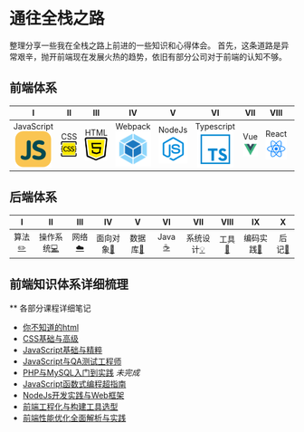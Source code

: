 # 通往全栈之路

整理分享一些我在全栈之路上前进的一些知识和心得体会。
首先，这条道路是异常艰辛，抛开前端现在发展火热的趋势，依旧有部分公司对于前端的认知不够。

## 前端体系

| Ⅰ | Ⅱ | Ⅲ | Ⅳ | Ⅴ | Ⅵ | Ⅶ | Ⅷ | Ⅸ | Ⅹ |
| :-:| :-: | :-: | :-: | :-: | :-: | :-: | :-: | :-: | :-: |
| JavaScript<br>![js][1] | CSS<br>![js][2] | HTML<br>![js][3] | Webpack<br>![js][4] | NodeJs<br>![js][5] | Typescript<br>![js][6] | Vue<br>![js][7] | React<br>![js][8] | Angular<br>![js][9] | Tools<br>![js][10] |

## 后端体系

| Ⅰ | Ⅱ | Ⅲ | Ⅳ | Ⅴ | Ⅵ | Ⅶ | Ⅷ | Ⅸ | Ⅹ |
| :--------: | :---------: | :---------: | :---------: | :---------: | :---------:| :---------: | :-------: | :-------:| :------:|
| 算法[:pencil2:](#pencil2-算法) | 操作系统[:computer:](#computer-操作系统)|网络[:cloud:](#cloud-网络) | 面向对象[:couple:](#couple-面向对象) |数据库[:floppy_disk:](#floppy_disk-数据库)| Java [:coffee:](#coffee-java)| 系统设计[:bulb:](#bulb-系统设计)| 工具[:hammer:](#hammer-工具)| 编码实践[:speak_no_evil:](#speak_no_evil-编码实践)| 后记[:memo:](#memo-后记) |

[1]: ./css/_assets/js.svg
[2]: ./css/_assets/css.svg
[3]: ./css/_assets/html5.svg
[4]: ./css/_assets/webpack.svg
[5]: ./css/_assets/nodejs.svg
[6]: ./css/_assets/typescript.svg
[7]: ./css/_assets/vue.svg
[8]: ./css/_assets/react.svg
[9]: ./css/_assets/angular.png
[10]: ./css/_assets/tools.svg

## 前端知识体系详细梳理

** 各部分课程详细笔记
* [你不知道的html][1]
* [CSS基础与高级][2]
* [JavaScript基础与精粹][3]
* [JavaScript与QA测试工程师][6]
* [PHP与MySQL入门到实践][5] *未完成*
* [JavaScript函数式编程超指南][7]
* [NodeJs开发实践与Web框架][8]
* [前端工程化与构建工具选型][9]
* [前端性能优化全面解析与实践][10]

[1]: https://github.com/Martin-Shao/yideng-note/blob/master/html-senior/exercises.md
[2]: https://github.com/Martin-Shao/yideng-note/blob/master/css-senior/overview.md
[3]: https://github.com/Martin-Shao/yideng-note/blob/master/es5-senior/exercises.md
[4]: https://github.com/Martin-Shao/yideng-note/blob/master/es6-senior/exercises.md
[5]: https://github.com/Martin-Shao/yideng-note
[6]: https://github.com/Martin-Shao/yideng-note/blob/master/fe-qa/FrontEnd-QA.md
[7]: https://github.com/Martin-Shao/yideng-note/tree/master/functional-programming